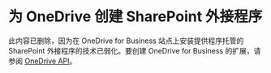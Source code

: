 
# 为 OneDrive 创建 SharePoint 外接程序

此内容已删除，因为在 OneDrive for Business 站点上安装提供程序托管的 SharePoint 外接程序的技术已弱化。要创建 OneDrive for Business 的扩展，请参阅  [OneDrive API](https://dev.onedrive.com/)。
  
    
    


